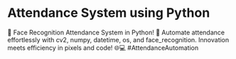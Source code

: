 # Attendance System using Python
📸 Face Recognition Attendance System in Python! 🚀  Automate attendance effortlessly with cv2, numpy, datetime, os, and face_recognition. Innovation meets efficiency in pixels and code! 🌐💻 #AttendanceAutomation
